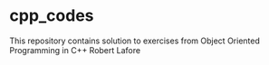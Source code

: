 # cpp_codes
This repository contains solution to exercises from Object Oriented Programming in C++ Robert Lafore

